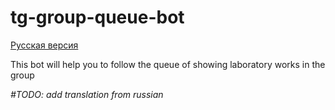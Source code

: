 # tg-group-queue-bot
[Русская версия](/README_RU.md)

This bot will help you to follow the queue of showing laboratory works in the group

*#TODO: add translation from russian*
